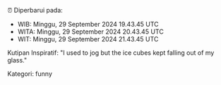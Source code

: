 ⏰ Diperbarui pada:
- WIB: Minggu, 29 September 2024 19.43.45 UTC
- WITA: Minggu, 29 September 2024 20.43.45 UTC
- WIT: Minggu, 29 September 2024 21.43.45 UTC

Kutipan Inspiratif:
"I used to jog but the ice cubes kept falling out of my glass."


Kategori: funny

